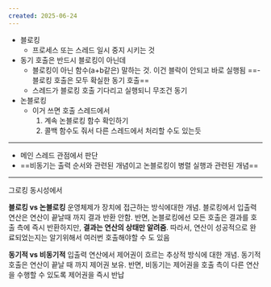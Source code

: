```yaml
---
created: 2025-06-24
---
```

- 블로킹
	- 프로세스 또는 스레드 일시 중지 시키는 것
- 동기 호출은 반드시 블로킹이 아닌데
	- 블로킹이 아닌 함수(a+b같은) 말하는 것. 이건 블락이 안되고 바로 실행됨
==- 블로킹 호출은 모두 확실한 동기 호출==
	- 스레드가 블로킹 호출 기다리고 실행되니 무조건 동기
- 논블로킹
	- 이거 쓰면 호출 스레드에서 
		1. 계속 논블로킹 함수 확인하기
		2. 콜백 함수도 줘서 다른 스레드에서 처리할 수도 있는듯


---
- 메인 스레드 관점에서 판단
- ==비동기는 출력 순서와 관련된 개념이고 논블로킹이 병렬 실행과 관련된 개념==
---
그로킹 동시성에서

**블로킹 vs 논블로킹**
운영체제가 장치에 접근하는 방식에대한 개념. 블로킹에서 입출력 연산은 연산이 끝날때 까지 결과 반환 안함. 반면, 논블로킹에선 모든 호출은 결과를 호출 측에 즉시 반환하지만, **결과는 연산의 상태만 알려줌**. 따라서, 연산이 성공적으로 완료되었는지는 알기위해서 여러번 호출해야할 수 도 있음

**동기적 vs 비동기적**
입출력 연산에서 제어권이 흐르는 추상적 방식에 대한 개념. 동기적 호출은 연산이 끝날 때 까지 제어권 보유. 반면, 비동기는 제어권을 호출 측이 다른 연산을 수행할 수 있도록 제어권을 즉시 반납
